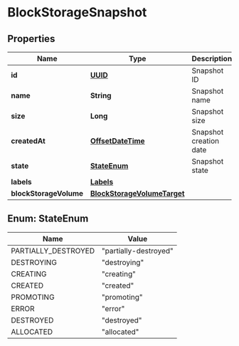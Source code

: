 # BlockStorageSnapshot

## Properties
Name | Type | Description | Notes
------------ | ------------- | ------------- | -------------
**id** | [**UUID**](UUID.md) | Snapshot ID |  [optional]
**name** | **String** | Snapshot name |  [optional]
**size** | **Long** | Snapshot size |  [optional]
**createdAt** | [**OffsetDateTime**](OffsetDateTime.md) | Snapshot creation date |  [optional]
**state** | [**StateEnum**](#StateEnum) | Snapshot state |  [optional]
**labels** | [**Labels**](Labels.md) |  |  [optional]
**blockStorageVolume** | [**BlockStorageVolumeTarget**](BlockStorageVolumeTarget.md) |  |  [optional]

<a name="StateEnum"></a>
## Enum: StateEnum
Name | Value
---- | -----
PARTIALLY_DESTROYED | &quot;partially-destroyed&quot;
DESTROYING | &quot;destroying&quot;
CREATING | &quot;creating&quot;
CREATED | &quot;created&quot;
PROMOTING | &quot;promoting&quot;
ERROR | &quot;error&quot;
DESTROYED | &quot;destroyed&quot;
ALLOCATED | &quot;allocated&quot;
